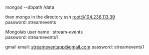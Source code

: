 mongod --dbpath /data

then mongo in the directory
ssh root@104.236.113.39 <br>
password: streamevents <br>

Mongolab user name : stream-events <br>
password: streamevents1 <br>

gmail email: streameventapp@gmail.com
password: streamevents1

